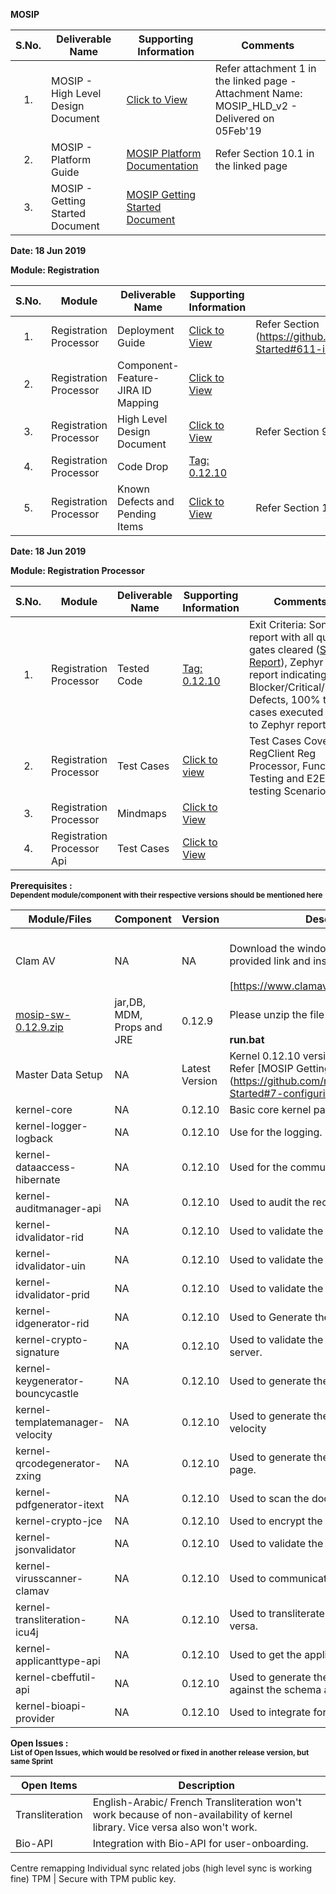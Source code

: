 
**MOSIP**

|**S.No.**| **Deliverable Name**| **Supporting Information**|**Comments**|
|:------:|-----|---|---|
|1.|MOSIP - High Level Design Document|[Click to View](Deliverables---Attachments)|Refer attachment 1 in the linked page - Attachment Name: MOSIP_HLD_v2 - Delivered on 05Feb'19|
|2.|MOSIP - Platform Guide|[MOSIP Platform Documentation](Platform-Documentation)|Refer Section 10.1 in the linked page|
|3.|MOSIP - Getting Started Document|[MOSIP Getting Started Document](https://github.com/mosip/mosip/wiki/Getting-Started)|


**Date: 18 Jun 2019**

**Module: Registration**

|**S.No.**|**Module**|**Deliverable Name**| **Supporting Information**|**Comments**|
|:------:|-----|---|---|---|
|1.|Registration Processor|Deployment Guide| [Click to View](https://github.com/mosip/mosip/wiki/Getting-Started#8-mosip-deployment-)|Refer Section (https://github.com/mosip/mosip/wiki/Getting-Started#611-installation-of-activemq)|
|2.|Registration Processor|Component-Feature-JIRA ID Mapping|[Click to View](https://github.com/mosip/mosip/wiki/Component-Feature-ID-JIRA-ID-Mapping#10-registration-processor-)|
|3.|Registration Processor|High Level Design Document|[Click to View](https://github.com/mosip/mosip/wiki/Deliverables---Attachments)|Refer Section 9 in the linked page|
|4.|Registration Processor|Code Drop|[Tag: 0.12.10](https://github.com/mosip/mosip/releases/tag/0.12.10)||
|5.|Registration Processor|Known Defects and Pending Items|[Click to View](Deliverables---Attachments)|Refer Section 10 in the linked page|

**Date: 18 Jun 2019**

**Module: Registration Processor**

|**S.No.**|**Module**|**Deliverable Name**| **Supporting Information**|**Comments**|
|:------:|-----|---|---|---|
|1.|Registration Processor|Tested Code|[Tag: 0.12.10](https://github.com/mosip/mosip/releases/tag/0.12.10)|Exit Criteria: Sonar report with all quality gates cleared ([Sonar Report](http://104.215.158.154:9000/dashboard?id=io.mosip.registrationprocessor%3Aregistration-processor)), Zephyr report indicating: No Blocker/Critical/Major Defects, 100% test cases executed (link to Zephyr report)| 
|2.|Registration Processor|Test Cases|[Click to view](https://mosipid.atlassian.net/projects/MOS?selectedItem=com.thed.zephyr.je__project-centric-view-tests-page&testsTab=test-cycles-tab)|Test Cases Covered RegClient Reg Processor, Functional Testing and E2E testing Scenario;s|
|3.|Registration Processor|Mindmaps|[Click to View](/mosip/mosip/tree/master/docs/testing/Registration%20Client/Mindmaps)|
|4.|Registration Processor Api|Test Cases|[Click to View](https://github.com/mosip/mosip/blob/master/docs/testing/Registration%20Client/Mindmaps/Reg_Client_NonBio_Integration_TestCases.xlsx)|

**Prerequisites : <br><sub>Dependent module/component with their respective versions should be mentioned here</sub></br>**  

|**Module/Files**|**Component**|**Version**|**Description (If any)**|
|-----|-------------|----------------|--------------|
|Clam AV |NA|NA|<br>Download the windows clam av antivirus by provided link and install the s\w.</br> <br>[https://www.clamav.net/downloads#otherversions]</br>|
|[mosip-sw-0.12.9.zip](https://devops.mosip.io/artifactory/libs-release/io/mosip/registration/registration-client/0.12.8/)|jar,DB, MDM, Props and JRE|0.12.9|<br>Please unzip the file and execute the run.bat</br><br> **run.bat**</br>|
|Master Data Setup |NA|Latest Version|Kernel 0.12.10 version of DB scripts can be used. Refer [MOSIP Getting Started doc.] (https://github.com/mosip/mosip/wiki/Getting-Started#7-configuring-mosip-).|
|kernel-core|NA|0.12.10|Basic core kernel packages.|
|kernel-logger-logback|NA|0.12.10|Use for the logging.|
|kernel-dataaccess-hibernate|NA|0.12.10|Used for the communicating to the DB.|
|kernel-auditmanager-api|NA|0.12.10|Used to audit the records into the DB|
|kernel-idvalidator-rid|NA|0.12.10|Used to validate the RID format.|
|kernel-idvalidator-uin|NA|0.12.10|Used to validate the UIN format|
|kernel-idvalidator-prid|NA|0.12.10|Used to validate the PRID format|
|kernel-idgenerator-rid|NA|0.12.10|Used to Generate the RID.|
|kernel-crypto-signature|NA|0.12.10|Used to validate the signature response from server.|
|kernel-keygenerator-bouncycastle|NA|0.12.10|Used to generate the key pair for AES -256.|
|kernel-templatemanager-velocity|NA|0.12.10|Used to generate the template manager using the velocity|
|kernel-qrcodegenerator-zxing|NA|0.12.10|Used to generate the QR code in acknowledgment page.|
|kernel-pdfgenerator-itext|NA|0.12.10|Used to scan the document in PDF format.|
|kernel-crypto-jce|NA|0.12.10|Used to encrypt the packet information|
|kernel-jsonvalidator|NA|0.12.10|Used to validate the JSON.|
|kernel-virusscanner-clamav|NA|0.12.10|Used to communicate to the Antivirus Clam AV|
|kernel-transliteration-icu4j|NA|0.12.10|Used to transliterate the Arabic to French and vice versa.|
|kernel-applicanttype-api|NA|0.12.10|Used to get the applicant types |
|kernel-cbeffutil-api|NA|0.12.10|Used to generate the CBEFF file and validate against the schema also.|
|kernel-bioapi-provider|NA|0.12.10|Used to integrate for the user-onboarding.|

**Open Issues : <br><sub>List of Open Issues, which would be resolved or fixed in another release version, but same Sprint</sub></br>**  

|Open Items|Description
|-----------------|----------------------
Transliteration|English-Arabic/ French Transliteration  won't work because of non-availability of kernel library. Vice versa also won't work.
Bio-API|Integration with Bio-API for user-onboarding.
Centre remapping
Individual sync related jobs (high level sync is working fine) 
TPM | Secure with TPM public key.  
